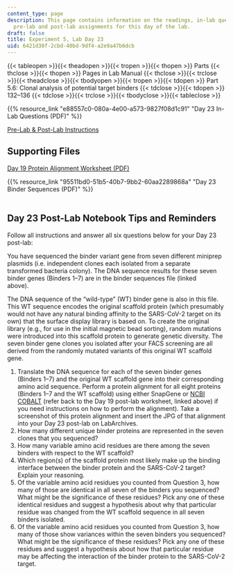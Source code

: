 ```yaml
---
content_type: page
description: This page contains information on the readings, in-lab questions, and
  pre-lab and post-lab assignments for this day of the lab.
draft: false
title: Experiment 5, Lab Day 23
uid: 6421d30f-2cbd-40bd-9df4-a2e9a47b6dcb
---
```

{{< tableopen >}}{{< theadopen >}}{{< tropen >}}{{< thopen >}}
Parts
{{< thclose >}}{{< thopen >}}
Pages in Lab Manual
{{< thclose >}}{{< trclose >}}{{< theadclose >}}{{< tbodyopen >}}{{< tropen >}}{{< tdopen >}}
Part 5.6: Clonal analysis of potential target binders
{{< tdclose >}}{{< tdopen >}}
132–136
{{< tdclose >}}{{< trclose >}}{{< tbodyclose >}}{{< tableclose >}}

{{% resource_link "e88557c0-080a-4e00-a573-9827f08d1c91" "Day 23 In-Lab Questions (PDF)" %}}

[Pre-Lab & Post-Lab Instructions](https://draft.ocw.mit.edu/courses/7-003-applied-molecular-biology-lab-spring-2022/pages/lab-notebook-instructions/)

## Supporting Files

[Day 19 Protein Alignment Worksheet (PDF)](https://draft.ocw.mit.edu/courses/7-003-applied-molecular-biology-lab-spring-2022/resources/mit7_003_s22_day19_protein_alignment_worksheet_pdf/)

{{% resource_link "95511bd0-51b5-40b7-9bb2-60aa2289868a" "Day 23 Binder Sequences (PDF)" %}}  
 

## Day 23 Post-Lab Notebook Tips and Reminders

Follow all instructions and answer all six questions below for your Day 23 post-lab:

You have sequenced the binder variant gene from seven different miniprep plasmids (i.e. independent clones each isolated from a separate transformed bacteria colony). The DNA sequence results for these seven binder genes (Binders 1–7) are in the binder sequences file (linked above).              

The DNA sequence of the “wild-type” (WT) binder gene is also in this file. This WT sequence encodes the original scaffold protein (which presumably would not have any natural binding affinity to the SARS-CoV-2 target on its own) that the surface display library is based on. To create the original library (e.g., for use in the initial magnetic bead sorting), random mutations were introduced into this scaffold protein to generate genetic diversity. The seven binder gene clones you isolated after your FACS screening are all derived from the randomly mutated variants of this original WT scaffold gene.

1. Translate the DNA sequence for each of the seven binder genes (Binders 1–7) and the original WT scaffold gene into their corresponding amino acid sequence. Perform a protein alignment for all eight proteins (Binders 1–7 and the WT scaffold) using either SnapGene or [NCBI COBALT](https://www.ncbi.nlm.nih.gov/tools/cobalt/re_cobalt.cgi) (refer back to the Day 19 post-lab worksheet, linked above) if you need instructions on how to perform the alignment). Take a screenshot of this protein alignment and insert the JPG of that alignment into your Day 23 post-lab on LabArchives. 
2. How many different unique binder proteins are represented in the seven clones that you sequenced? 
3. How many variable amino acid residues are there among the seven binders with respect to the WT scaffold? 
4. Which region(s) of the scaffold protein most likely make up the binding interface between the binder protein and the SARS-CoV-2 target? Explain your reasoning. 
5. Of the variable amino acid residues you counted from Question 3, how many of those are identical in all seven of the binders you sequenced? What might be the significance of these residues? Pick any one of these identical residues and suggest a hypothesis about why that particular residue was changed from the WT scaffold sequence in all seven binders isolated. 
6. Of the variable amino acid residues you counted from Question 3, how many of those show variances within the seven binders you sequenced? What might be the significance of these residues? Pick any one of these residues and suggest a hypothesis about how that particular residue may be affecting the interaction of the binder protein to the SARS-CoV-2 target.